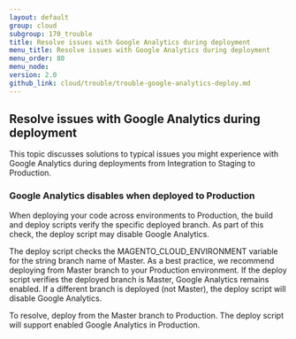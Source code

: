 ```yaml
---
layout: default
group: cloud
subgroup: 170_trouble
title: Resolve issues with Google Analytics during deployment
menu_title: Resolve issues with Google Analytics during deployment
menu_order: 80
menu_node:
version: 2.0
github_link: cloud/trouble/trouble-google-analytics-deploy.md
---
```


## Resolve issues with Google Analytics during deployment
This topic discusses solutions to typical issues you might experience with Google Analytics during deployments from Integration to Staging to Production.

### Google Analytics disables when deployed to Production
When deploying your code across environments to Production, the build and deploy scripts verify the specific deployed branch. As part of this check, the deploy script may disable Google Analytics.

The deploy script checks the MAGENTO_CLOUD_ENVIRONMENT variable for the string branch name of Master. As a best practice, we recommend deploying from Master branch to your Production environment. If the deploy script verifies the deployed branch is Master, Google Analytics remains enabled. If a different branch is deployed (not Master), the deploy script will disable Google Analytics.

To resolve, deploy from the Master branch to Production. The deploy script will support enabled Google Analytics in Production.
